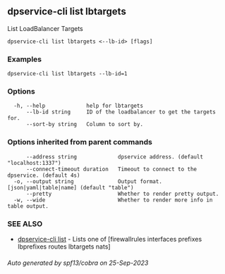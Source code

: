 ## dpservice-cli list lbtargets

List LoadBalancer Targets

```
dpservice-cli list lbtargets <--lb-id> [flags]
```

### Examples

```
dpservice-cli list lbtargets --lb-id=1
```

### Options

```
  -h, --help             help for lbtargets
      --lb-id string     ID of the loadbalancer to get the targets for.
      --sort-by string   Column to sort by.
```

### Options inherited from parent commands

```
      --address string             dpservice address. (default "localhost:1337")
      --connect-timeout duration   Timeout to connect to the dpservice. (default 4s)
  -o, --output string              Output format. [json|yaml|table|name] (default "table")
      --pretty                     Whether to render pretty output.
  -w, --wide                       Whether to render more info in table output.
```

### SEE ALSO

* [dpservice-cli list](dpservice-cli_list.md)	 - Lists one of [firewallrules interfaces prefixes lbprefixes routes lbtargets nats]

###### Auto generated by spf13/cobra on 25-Sep-2023

